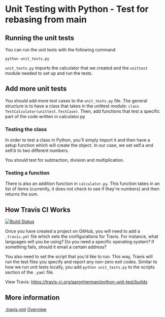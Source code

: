 # Unit Testing with Python - Test for rebasing from main

## Running the unit tests
You can run the unit tests with the following command
```
python unit_tests.py
```

`unit_tests.py` imports the calculator that we created and the `unittest` module needed to set up and run the tests.

## Add more unit tests
You should add more test cases to the `unit_tests.py` file. The general structure is to have a class that takes in the unittest module: `class TestCalculator(unittest.TestCase)`. Then, add functions that test a specific part of the code written in calculator.py

### Testing the class
In order to test a class in Python, you'll simply import it and then have a setup function which will create the object. In our case, we set self.a and self.b to two different numbers.

You should test for subtraction, division and multiplication.

### Testing a function
There is also an addition function in `calculator.py`. This function takes in an list of items (currently, it does not check to see if they're numbers) and then returns the sum.

## How Travis CI Works
[![Build Status](https://travis-ci.org/aaronherman/python-unit-test.svg?branch=master)](https://travis-ci.org/aaronherman/python-unit-test)


Once you have created a project on GitHub, you will need to add a `.travis.yml` file which sets the configurations for Travis. For instance, what languages will you be using? Do you need a specific operating system? If something fails, should it email a certain address? 

You also need to set the script that you'd like to run. This way, Travis will run the test files you specify and report any non-zero exit codes. Similar to how we run unit tests locally, you add `python unit_tests.py` to the scripts section of the `.yaml` file.

View Travis: https://travis-ci.org/aaronherman/python-unit-test/builds

## More information
[.travis.yml](https://docs.travis-ci.com/user/languages/python/)
[Overview](https://github.com/softwaresaved/build_and_test_examples/blob/master/travis/HelloWorld.md)

